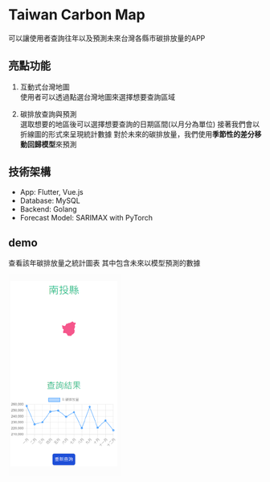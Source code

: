 # Taiwan Carbon Map

可以讓使用者查詢往年以及預測未來台灣各縣市碳排放量的APP

## 亮點功能

1. 互動式台灣地圖\
   使用者可以透過點選台灣地圖來選擇想要查詢區域
   
2. 碳排放查詢與預測\
   選取想要的地區後可以選擇想要查詢的日期區間(以月分為單位)
   接著我們會以折線圖的形式來呈現統計數據
   對於未來的碳排放量，我們使用**季節性的差分移動回歸模型**來預測

## 技術架構
* App: Flutter, Vue.js
* Database: MySQL
* Backend: Golang
* Forecast Model: SARIMAX with PyTorch

## demo

查看該年碳排放量之統計圖表
其中包含未來以模型預測的數據

![demo](https://github.com/carbon-map/.github/blob/main/profile/demo.png)

